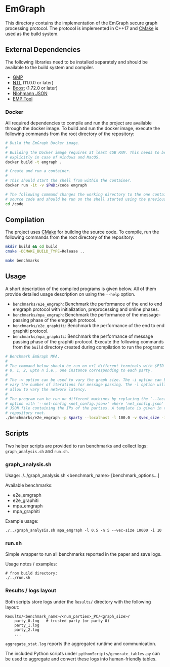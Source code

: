 # EmGraph

This directory contains the implementation of the EmGraph secure graph processing protocol.
The protocol is implemented in C++17 and [CMake](https://cmake.org/) is used as the build system.

## External Dependencies
The following libraries need to be installed separately and should be available to the build system and compiler.

- [GMP](https://gmplib.org/)
- [NTL](https://www.shoup.net/ntl/) (11.0.0 or later)
- [Boost](https://www.boost.org/) (1.72.0 or later)
- [Nlohmann JSON](https://github.com/nlohmann/json)
- [EMP Tool](https://github.com/emp-toolkit/emp-tool)

### Docker
All required dependencies to compile and run the project are available through the docker image.
To build and run the docker image, execute the following commands from the root directory of the repository:

```sh
# Build the EmGraph Docker image.
#
# Building the Docker image requires at least 4GB RAM. This needs to be set 
# explicitly in case of Windows and MacOS.
docker build -t emgraph .

# Create and run a container.
#
# This should start the shell from within the container.
docker run -it -v $PWD:/code emgraph

# The following command changes the working directory to the one containing the 
# source code and should be run on the shell started using the previous command.
cd /code
```

## Compilation
The project uses [CMake](https://cmake.org/) for building the source code. 
To compile, run the following commands from the root directory of the repository:

```sh
mkdir build && cd build
cmake -DCMAKE_BUILD_TYPE=Release ..

make benchmarks
```

## Usage
A short description of the compiled programs is given below.
All of them provide detailed usage description on using the `--help` option.

- `benchmarks/e2e_emgraph`: Benchmark the performance of the end to end emgraph protocol with initialization, preprocessing and online phases.
- `benchmarks/mpa_emgraph`: Benchmark the performance of the message-passing phase of the emgraph protocol.
- `benchmarks/e2e_graphiti`: Benchmark the performance of the end to end graphiti protocol.
- `benchmarks/mpa_graphiti`: Benchmark the performance of message passing phase of the graphiti protocol.
Execute the following commands from the `build` directory created during compilation to run the programs:
```sh
# Benchmark EmGraph MPA.
#
# The command below should be run on n+1 different terminals with $PID set to
# 0, 1, 2, upto n i.e., one instance corresponding to each party.
#
# The -v option can be used to vary the graph size. The -i option can be used to
# vary the number of iterations for message passing. The -l option will later on
# allow to vary the network latency.
#
# The program can be run on different machines by replacing the `--localhost`
# option with '--net-config <net_config.json>' where 'net_config.json' is a
# JSON file containing the IPs of the parties. A template is given in the
# repository root.
./benchmarks/e2e_emgraph -p $party --localhost -l 100.0 -v $vec_size -i 10 -n $players
```

## Scripts

Two helper scripts are provided to run benchmarks and collect logs: `graph_analysis.sh` and `run.sh`.

### graph_analysis.sh

Usage: ./../graph_analysis.sh <benchmark_name> [benchmark_options...]

Available benchmarks:
  - e2e_emgraph
  - e2e_graphiti
  - mpa_emgraph
  - mpa_graphiti

Example usage:

```
./../graph_analysis.sh mpa_emgraph -l 0.5 -n 5 --vec-size 10000 -i 10
```


### run.sh

Simple wrapper to run all benchmarks reported in the paper and save logs.

Usage notes / examples:

```
# from build directory:
./../run.sh
```

### Results / logs layout

Both scripts store logs under the `Results/` directory with the following layout:

```
Results/<benchmark_name>/<num_parties>_PC/<graph_size>/
	party_0.log   # trusted party (or party 0)
	party_1.log
	party_2.log
	...
```
`aggregate_stat.log` reports the aggregated runtime and communication.

The included Python scripts under `pythonScripts/generate_tables.py` can be used to aggregate and convert these logs into human-friendly tables.

